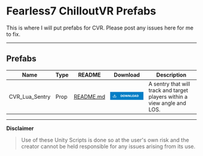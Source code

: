 # Fearless7 ChilloutVR Prefabs

This is where I will put prefabs for CVR.
Please post any issues here for me to fix.

---
## Prefabs
|      Name    |Type|                                          README                                                            |Download|                            Description                                 |
|--------------|----|------------------------------------------------------------------------------------------------------------|--------|------------------------------------------------------------------------|
|CVR_Lua_Sentry|Prop|[README.md](CVR_Lua_Sentry_Example/README.md)|[![Download Latest Example](.Resources/DownloadButtonEnabled.svg)](https://github.com/Fearless7bc/Fearless7_CVR_Prefabs/raw/refs/heads/main/CVR_Lua_Sentry_Example/CVR_Lua_Sentry_Example_2.unitypackage)|A sentry that will track and target players within a view angle and LOS.|

---
**Disclaimer**
> Use of these Unity Scripts is done so at the user's own risk and the creator cannot be held responsible for any issues arising from its use.

